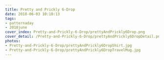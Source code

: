 ```yaml
---
title: Pretty and Prickly 6-Drop
date: 2018-06-03 10:10:13
tags:
- patternaday
- 2018june
cover_index: Pretty-and-Prickly-6-Drop/prettyAndPrickly6Drop.png
cover_detail: /Pretty-and-Prickly-6-Drop/prettyAndPrickly6DropDetail.png
photos:
- Pretty-and-Prickly-6-Drop/prettyAndPrickly6DropShirt.jpg
- Pretty-and-Prickly-6-Drop/prettyAndPrickly6DropTravelMug.jpg
---
```

